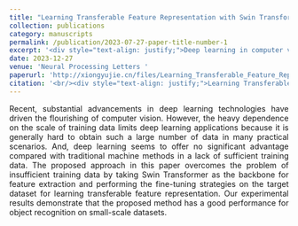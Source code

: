 ```yaml
---
title: "Learning Transferable Feature Representation with Swin Transformer for Object Recognition"
collection: publications
category: manuscripts
permalink: /publication/2023-07-27-paper-title-number-1
excerpt: '<div style="text-align: justify;">Deep learning in computer vision is limited by data - scale dependence. This paper uses Swin Transformer with fine - tuning to overcome data shortage, showing good small - scale dataset object - recognition performance.</div>'
date: 2023-12-27
venue: 'Neural Processing Letters '
paperurl: 'http://xiongyujie.cn/files/Learning_Transferable_Feature_Representation_with_Swin_Transformer_for_Object_Recognition.pdf'
citation: '<br/><div style="text-align: justify;">Learning Transferable Feature Representation with Swin Transformer for Object Recognition, J.-X. Ren, Y.-J. Xiong*, X.-J. Xie and Y.-F. Dai, Neural Processing Letters, 2023, 55 (1): 2211–2223</div>'
---
```


<div style="text-align: justify;">Recent, substantial advancements in deep learning technologies have driven the flourishing of computer vision. However, the heavy dependence on the scale of training data limits deep learning applications because it is generally hard to obtain such a large number of data in many practical scenarios. And, deep learning seems to offer no significant advantage compared with traditional machine methods in a lack of sufficient training data. The proposed approach in this paper overcomes the problem of insufficient training data by taking Swin Transformer as the backbone for feature extraction and performing the fine-tuning strategies on the target dataset for learning transferable feature representation. Our experimental results demonstrate that the proposed method has a good performance for object recognition on small-scale datasets.</div>

<br/>
